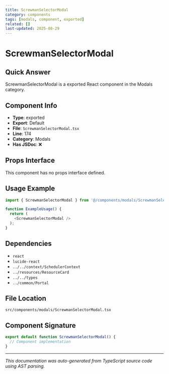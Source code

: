 ```yaml
---
title: ScrewmanSelectorModal
category: components
tags: [modals, component, exported]
related: []
last-updated: 2025-08-29
---
```


# ScrewmanSelectorModal

## Quick Answer
ScrewmanSelectorModal is a exported React component in the Modals category.

## Component Info

- **Type**: exported
- **Export**: Default
- **File**: `ScrewmanSelectorModal.tsx`
- **Line**: 174
- **Category**: Modals
- **Has JSDoc**: ❌

## Props Interface

This component has no props interface defined.

## Usage Example

```typescript
import { ScrewmanSelectorModal } from '@/components/modals/ScrewmanSelectorModal';

function ExampleUsage() {
  return (
    <ScrewmanSelectorModal />
  );
}
```

## Dependencies


- `react`
- `lucide-react`
- `../../context/SchedulerContext`
- `../resources/ResourceCard`
- `../../types`
- `../common/Portal`


## File Location

`src/components/modals/ScrewmanSelectorModal.tsx`

## Component Signature

```typescript
export default function ScrewmanSelectorModal() { 
  // Component implementation
}
```

---

*This documentation was auto-generated from TypeScript source code using AST parsing.*